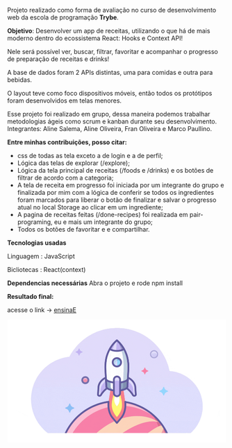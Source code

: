 Projeto realizado como forma de avaliação no curso de desenvolvimento web da escola de programação **Trybe**.

**Objetivo**: Desenvolver um app de receitas, utilizando o que há de mais moderno dentro do ecossistema React: Hooks e Context API!

Nele será possível ver, buscar, filtrar, favoritar e acompanhar o progresso de preparação de receitas e drinks!

A base de dados foram 2 APIs distintas, uma para comidas e outra para bebidas.

O layout teve como foco dispositivos móveis, então todos os protótipos foram desenvolvidos em telas menores.

Esse projeto foi realizado em grupo, dessa maneira podemos trabalhar metodologias ágeis como scrum e kanban durante seu desenvolvimento. 
Integrantes: Aline Salema, Aline Oliveira,  Fran Oliveira e Marco Paullino.

**Entre minhas contribuições, posso citar:**

- css de todas as tela exceto a de login e a de perfil; 
- Lógica das telas de explorar (/explore);
- Lógica da tela principal de receitas (/foods e /drinks) e os botões de filtrar de acordo com a categoria;
- A tela de receita em progresso foi iniciada por um integrante do grupo e finalizada por mim com a lógica de conferir se todos os ingredientes foram marcados para liberar o botão de finalizar e salvar o progresso atual no local Storage ao clicar em um ingrediente;
- A pagina de receitas feitas (/done-recipes) foi realizada em pair-programing, eu e mais um integrante do grupo;
- Todos os botões de favoritar e e compartilhar. 


**Tecnologias usadas**

Linguagem : JavaScript

Bicliotecas : React(context)

**Dependencias necessárias**
Abra o projeto e rode npm install



**Resultado final:**

acesse o link -> [ensinaE](alineol.github.io/ensinae/)

  
  ![](https://github.com/Alineol/Pixels-art/blob/main/1_viMDiyH9fN7cmcM0n3qqIg.gif)
